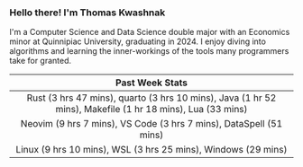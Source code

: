 
### Hello there! I'm Thomas Kwashnak

I'm a Computer Science and Data Science double major with an Economics
minor at Quinnipiac University, graduating in 2024.
I enjoy diving into algorithms and learning the inner-workings of the tools
many programmers take for granted.

| Past Week Stats |
| :---: |
| Rust (3 hrs 47 mins), quarto (3 hrs 10 mins), Java (1 hr 52 mins), Makefile (1 hr 18 mins), Lua (33 mins) |
| Neovim (9 hrs 7 mins), VS Code (3 hrs 7 mins), DataSpell (51 mins) |
| Linux (9 hrs 10 mins), WSL (3 hrs 25 mins), Windows (29 mins) |

